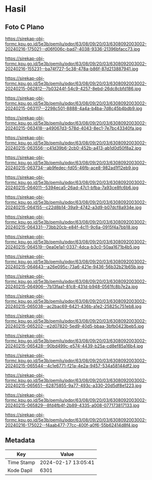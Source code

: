 # Hasil

## Foto C Plano

https://sirekap-obj-formc.kpu.go.id/5e3b/pemilu/pdpr/63/08/09/20/03/6308092003002-20240216-175021--d06f006c-bad7-4038-9336-21396bfacc73.jpg

https://sirekap-obj-formc.kpu.go.id/5e3b/pemilu/pdpr/63/08/09/20/03/6308092003002-20240216-155231--ba74f727-5c38-478a-b86f-87d213887941.jpg

https://sirekap-obj-formc.kpu.go.id/5e3b/pemilu/pdpr/63/08/09/20/03/6308092003002-20240215-062812--7b03244f-54c9-4257-8ebd-26dc8cbfd186.jpg

https://sirekap-obj-formc.kpu.go.id/5e3b/pemilu/pdpr/63/08/09/20/03/6308092003002-20240215-063117--2298c501-8888-4a4a-b4ba-7d8c45b4bdb9.jpg

https://sirekap-obj-formc.kpu.go.id/5e3b/pemilu/pdpr/63/08/09/20/03/6308092003002-20240215-063418--a49067d3-578d-4043-8ec1-7e7bc43340fa.jpg

https://sirekap-obj-formc.kpu.go.id/5e3b/pemilu/pdpr/63/08/09/20/03/6308092003002-20240215-063556--c41d39b6-2cb0-452b-a413-ab1d0d50f8a2.jpg

https://sirekap-obj-formc.kpu.go.id/5e3b/pemilu/pdpr/63/08/09/20/03/6308092003002-20240215-063734--ab9fedec-fd05-46fb-ace8-982ad1f12eb9.jpg

https://sirekap-obj-formc.kpu.go.id/5e3b/pemilu/pdpr/63/08/09/20/03/6308092003002-20240215-064011--5394eca5-26ad-47c1-bfba-7a93ce8fc6b6.jpg

https://sirekap-obj-formc.kpu.go.id/5e3b/pemilu/pdpr/63/08/09/20/03/6308092003002-20240215-064155--c22d8b14-39a9-4742-a3d9-b07dcf8a934e.jpg

https://sirekap-obj-formc.kpu.go.id/5e3b/pemilu/pdpr/63/08/09/20/03/6308092003002-20240215-064331--73bb20cb-e84f-4c11-9c6a-0915f4a7bb18.jpg

https://sirekap-obj-formc.kpu.go.id/5e3b/pemilu/pdpr/63/08/09/20/03/6308092003002-20240215-064519--0ea0e1a1-0337-4dca-b3c0-50aa1671b4b5.jpg

https://sirekap-obj-formc.kpu.go.id/5e3b/pemilu/pdpr/63/08/09/20/03/6308092003002-20240215-064643--a26e095c-73a6-421e-9436-56b32b21b65b.jpg

https://sirekap-obj-formc.kpu.go.id/5e3b/pemilu/pdpr/63/08/09/20/03/6308092003002-20240215-064906--7b13faa1-81c8-431d-b948-0561fc8b7e2a.jpg

https://sirekap-obj-formc.kpu.go.id/5e3b/pemilu/pdpr/63/08/09/20/03/6308092003002-20240215-065038--ac2bac69-6421-436b-a1e2-25825c751eb8.jpg

https://sirekap-obj-formc.kpu.go.id/5e3b/pemilu/pdpr/63/08/09/20/03/6308092003002-20240215-065202--e2d07820-5ed9-40d5-bbaa-3bfb0423beb5.jpg

https://sirekap-obj-formc.kpu.go.id/5e3b/pemilu/pdpr/63/08/09/20/03/6308092003002-20240215-065428--90bd499c-e574-4439-b25a-cd8ef85a16b4.jpg

https://sirekap-obj-formc.kpu.go.id/5e3b/pemilu/pdpr/63/08/09/20/03/6308092003002-20240215-065544--4c1e6771-f21a-4e2a-9457-534a58144df2.jpg

https://sirekap-obj-formc.kpu.go.id/5e3b/pemilu/pdpr/63/08/09/20/03/6308092003002-20240215-065651--62875855-9a77-493c-a330-20d5df8e1223.jpg

https://sirekap-obj-formc.kpu.go.id/5e3b/pemilu/pdpr/63/08/09/20/03/6308092003002-20240215-065829--8fd4fb4f-2b89-4335-a008-077173817133.jpg

https://sirekap-obj-formc.kpu.go.id/5e3b/pemilu/pdpr/63/08/09/20/03/6308092003002-20240216-175022--f4aab477-77cc-400f-a0f6-55b62414d8f4.jpg


## Metadata

| Key        | Value               |
| ---------- | ------------------- |
| Time Stamp | 2024-02-17 13:05:41 |
| Kode Dapil | 6301                |



